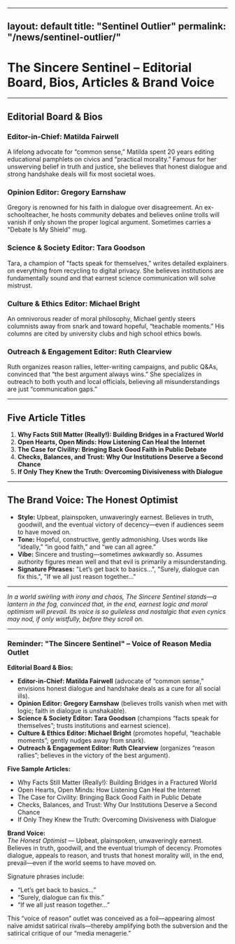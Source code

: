 
---
layout: default
title: "Sentinel Outlier"
permalink: "/news/sentinel-outlier/"
---

# The Sincere Sentinel – Editorial Board, Bios, Articles & Brand Voice

---

## Editorial Board & Bios

### **Editor-in-Chief: Matilda Fairwell**
A lifelong advocate for “common sense,” Matilda spent 20 years editing educational pamphlets on civics and “practical morality.” Famous for her unswerving belief in truth and justice, she believes that honest dialogue and strong handshake deals will fix most societal woes.

### **Opinion Editor: Gregory Earnshaw**
Gregory is renowned for his faith in dialogue over disagreement. An ex-schoolteacher, he hosts community debates and believes online trolls will vanish if only shown the proper logical argument. Sometimes carries a "Debate Is My Shield" mug.

### **Science & Society Editor: Tara Goodson**
Tara, a champion of "facts speak for themselves," writes detailed explainers on everything from recycling to digital privacy. She believes institutions are fundamentally sound and that earnest science communication will solve mistrust.

### **Culture & Ethics Editor: Michael Bright**
An omnivorous reader of moral philosophy, Michael gently steers columnists away from snark and toward hopeful, “teachable moments.” His columns are cited by university clubs and high school ethics bowls.

### **Outreach & Engagement Editor: Ruth Clearview**
Ruth organizes reason rallies, letter-writing campaigns, and public Q&As, convinced that “the best argument always wins.” She specializes in outreach to both youth and local officials, believing all misunderstandings are just “communication gaps.”

---

## Five Article Titles

1. **Why Facts Still Matter (Really!): Building Bridges in a Fractured World**
2. **Open Hearts, Open Minds: How Listening Can Heal the Internet**
3. **The Case for Civility: Bringing Back Good Faith in Public Debate**
4. **Checks, Balances, and Trust: Why Our Institutions Deserve a Second Chance**
5. **If Only They Knew the Truth: Overcoming Divisiveness with Dialogue**

---

## The Brand Voice: The Honest Optimist

- **Style:** Upbeat, plainspoken, unwaveringly earnest. Believes in truth, goodwill, and the eventual victory of decency—even if audiences seem to have moved on.
- **Tone:** Hopeful, constructive, gently admonishing. Uses words like “ideally,” “in good faith,” and “we can all agree.”
- **Vibe:** Sincere and trusting—sometimes awkwardly so. Assumes authority figures mean well and that evil is primarily a misunderstanding.
- **Signature Phrases:** "Let’s get back to basics...", "Surely, dialogue can fix this.", "If we all just reason together..."

---

*In a world swirling with irony and chaos, The Sincere Sentinel stands—a lantern in the fog, convinced that, in the end, earnest logic and moral optimism will prevail. Its voice is so guileless and nostalgic that even cynics may nod, if only wistfully, before they scroll on.*

----


### Reminder: "The Sincere Sentinel" – Voice of Reason Media Outlet

**Editorial Board & Bios:**
- **Editor-in-Chief: Matilda Fairwell** (advocate of “common sense,” envisions honest dialogue and handshake deals as a cure for all social ills).
- **Opinion Editor: Gregory Earnshaw** (believes trolls vanish when met with logic; faith in dialogue is unshakable).
- **Science & Society Editor: Tara Goodson** (champions “facts speak for themselves”; trusts institutions and earnest science).
- **Culture & Ethics Editor: Michael Bright** (promotes hopeful, “teachable moments”; gently nudges away from snark).
- **Outreach & Engagement Editor: Ruth Clearview** (organizes “reason rallies”; believes in the victory of the best argument).

**Five Sample Articles:**
- Why Facts Still Matter (Really!): Building Bridges in a Fractured World
- Open Hearts, Open Minds: How Listening Can Heal the Internet
- The Case for Civility: Bringing Back Good Faith in Public Debate
- Checks, Balances, and Trust: Why Our Institutions Deserve a Second Chance
- If Only They Knew the Truth: Overcoming Divisiveness with Dialogue

**Brand Voice:**  
*The Honest Optimist* — Upbeat, plainspoken, unwaveringly earnest. Believes in truth, goodwill, and the eventual triumph of decency. Promotes dialogue, appeals to reason, and trusts that honest morality will, in the end, prevail—even if the world seems to have moved on.

Signature phrases include:  
- “Let’s get back to basics…”
- “Surely, dialogue can fix this.”
- “If we all just reason together…”

This “voice of reason” outlet was conceived as a foil—appearing almost naïve amidst satirical rivals—thereby amplifying both the subversion and the satirical critique of our “media menagerie.”